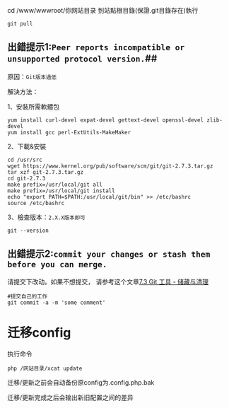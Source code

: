 cd /www/wwwroot/你网站目录
到站點根目錄(保證.git目錄存在)執行

```
git pull
```

## 出錯提示1:```Peer reports incompatible or unsupported protocol version.```##

原因：```Git版本過低```

解決方法：

1、安裝所需軟體包
```
yum install curl-devel expat-devel gettext-devel openssl-devel zlib-devel 
yum install gcc perl-ExtUtils-MakeMaker
```
2、下載&安裝
```
cd /usr/src
wget https://www.kernel.org/pub/software/scm/git/git-2.7.3.tar.gz
tar xzf git-2.7.3.tar.gz
cd git-2.7.3
make prefix=/usr/local/git all
make prefix=/usr/local/git install
echo "export PATH=$PATH:/usr/local/git/bin" >> /etc/bashrc
source /etc/bashrc
```
3、檢查版本：```2.X.X版本即可```
```
git --version
```
## 出錯提示2:```commit your changes or stash them before you can merge.```
请提交下改动。如果不想提交，
请参考这个文章[7.3 Git 工具 - 储藏与清理](https://git-scm.com/book/zh/v2/Git-%E5%B7%A5%E5%85%B7-%E5%82%A8%E8%97%8F%E4%B8%8E%E6%B8%85%E7%90%86)
```
#提交自己的工作
git commit -a -m 'some comment'
```


# 迁移config
执行命令

`php /网站目录/xcat update`

迁移/更新之前会自动备份原config为.config.php.bak

迁移/更新完成之后会输出新旧配置之间的差异